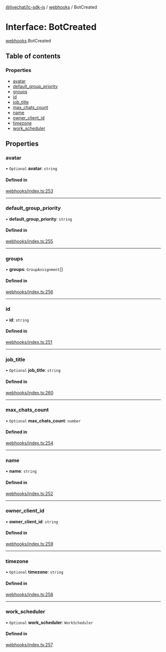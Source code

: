 [@livechat/lc-sdk-js](../README.md) / [webhooks](../modules/webhooks.md) / BotCreated

# Interface: BotCreated

[webhooks](../modules/webhooks.md).BotCreated

## Table of contents

### Properties

- [avatar](webhooks.BotCreated.md#avatar)
- [default\_group\_priority](webhooks.BotCreated.md#default_group_priority)
- [groups](webhooks.BotCreated.md#groups)
- [id](webhooks.BotCreated.md#id)
- [job\_title](webhooks.BotCreated.md#job_title)
- [max\_chats\_count](webhooks.BotCreated.md#max_chats_count)
- [name](webhooks.BotCreated.md#name)
- [owner\_client\_id](webhooks.BotCreated.md#owner_client_id)
- [timezone](webhooks.BotCreated.md#timezone)
- [work\_scheduler](webhooks.BotCreated.md#work_scheduler)

## Properties

### avatar

• `Optional` **avatar**: `string`

#### Defined in

[webhooks/index.ts:253](https://github.com/livechat/lc-sdk-js/blob/8462be9/src/webhooks/index.ts#L253)

___

### default\_group\_priority

• **default\_group\_priority**: `string`

#### Defined in

[webhooks/index.ts:255](https://github.com/livechat/lc-sdk-js/blob/8462be9/src/webhooks/index.ts#L255)

___

### groups

• **groups**: `GroupAssignment`[]

#### Defined in

[webhooks/index.ts:256](https://github.com/livechat/lc-sdk-js/blob/8462be9/src/webhooks/index.ts#L256)

___

### id

• **id**: `string`

#### Defined in

[webhooks/index.ts:251](https://github.com/livechat/lc-sdk-js/blob/8462be9/src/webhooks/index.ts#L251)

___

### job\_title

• `Optional` **job\_title**: `string`

#### Defined in

[webhooks/index.ts:260](https://github.com/livechat/lc-sdk-js/blob/8462be9/src/webhooks/index.ts#L260)

___

### max\_chats\_count

• `Optional` **max\_chats\_count**: `number`

#### Defined in

[webhooks/index.ts:254](https://github.com/livechat/lc-sdk-js/blob/8462be9/src/webhooks/index.ts#L254)

___

### name

• **name**: `string`

#### Defined in

[webhooks/index.ts:252](https://github.com/livechat/lc-sdk-js/blob/8462be9/src/webhooks/index.ts#L252)

___

### owner\_client\_id

• **owner\_client\_id**: `string`

#### Defined in

[webhooks/index.ts:259](https://github.com/livechat/lc-sdk-js/blob/8462be9/src/webhooks/index.ts#L259)

___

### timezone

• `Optional` **timezone**: `string`

#### Defined in

[webhooks/index.ts:258](https://github.com/livechat/lc-sdk-js/blob/8462be9/src/webhooks/index.ts#L258)

___

### work\_scheduler

• `Optional` **work\_scheduler**: `WorkScheduler`

#### Defined in

[webhooks/index.ts:257](https://github.com/livechat/lc-sdk-js/blob/8462be9/src/webhooks/index.ts#L257)

